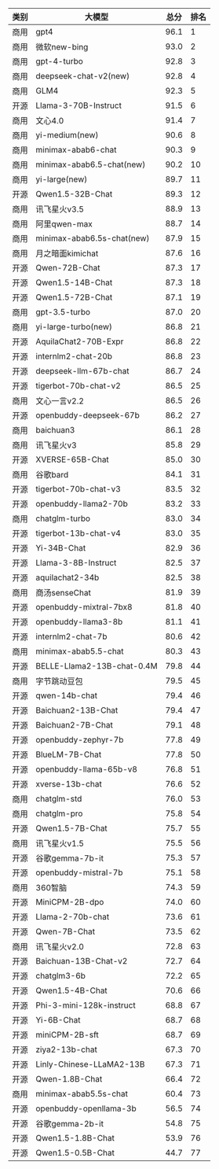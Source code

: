 
| 类别 | 大模型                         | 总分  | 排名 |
|-----|------------------------------|------|----|
|商用|gpt4|96.1|1|
|商用|微软new-bing|93.0|2|
|商用|gpt-4-turbo|92.8|3|
|商用|deepseek-chat-v2(new)|92.8|4|
|商用|GLM4|92.3|5|
|开源|Llama-3-70B-Instruct|91.5|6|
|商用|文心4.0|91.4|7|
|商用|yi-medium(new)|90.6|8|
|商用|minimax-abab6-chat|90.3|9|
|商用|minimax-abab6.5-chat(new)|90.2|10|
|商用|yi-large(new)|89.7|11|
|开源|Qwen1.5-32B-Chat|89.3|12|
|商用|讯飞星火v3.5|88.9|13|
|商用|阿里qwen-max|88.7|14|
|商用|minimax-abab6.5s-chat(new)|87.9|15|
|商用|月之暗面kimichat|87.6|16|
|开源|Qwen-72B-Chat|87.3|17|
|开源|Qwen1.5-14B-Chat|87.3|18|
|开源|Qwen1.5-72B-Chat|87.1|19|
|商用|gpt-3.5-turbo|87.0|20|
|商用|yi-large-turbo(new)|86.8|21|
|开源|AquilaChat2-70B-Expr|86.8|22|
|开源|internlm2-chat-20b|86.8|23|
|开源|deepseek-llm-67b-chat|86.7|24|
|开源|tigerbot-70b-chat-v2|86.5|25|
|商用|文心一言v2.2|86.5|26|
|开源|openbuddy-deepseek-67b|86.2|27|
|商用|baichuan3|86.1|28|
|商用|讯飞星火v3|85.8|29|
|开源|XVERSE-65B-Chat|85.0|30|
|商用|谷歌bard|84.1|31|
|开源|tigerbot-70b-chat-v3|83.5|32|
|开源|openbuddy-llama2-70b|83.2|33|
|商用|chatglm-turbo|83.0|34|
|开源|tigerbot-13b-chat-v4|83.0|35|
|开源|Yi-34B-Chat|82.9|36|
|开源|Llama-3-8B-Instruct|82.5|37|
|开源|aquilachat2-34b|82.5|38|
|商用|商汤senseChat|81.9|39|
|开源|openbuddy-mixtral-7bx8|81.8|40|
|开源|openbuddy-llama3-8b|81.1|41|
|开源|internlm2-chat-7b|80.6|42|
|商用|minimax-abab5.5-chat|80.3|43|
|开源|BELLE-Llama2-13B-chat-0.4M|79.8|44|
|商用|字节跳动豆包|79.5|45|
|开源|qwen-14b-chat|79.4|46|
|开源|Baichuan2-13B-Chat|79.4|47|
|开源|Baichuan2-7B-Chat|79.1|48|
|开源|openbuddy-zephyr-7b|77.8|49|
|开源|BlueLM-7B-Chat|77.8|50|
|开源|openbuddy-llama-65b-v8|76.8|51|
|开源|xverse-13b-chat|76.6|52|
|商用|chatglm-std|76.0|53|
|商用|chatglm-pro|75.8|54|
|开源|Qwen1.5-7B-Chat|75.7|55|
|商用|讯飞星火v1.5|75.5|56|
|开源|谷歌gemma-7b-it|75.3|57|
|开源|openbuddy-mistral-7b|75.1|58|
|商用|360智脑|74.3|59|
|开源|MiniCPM-2B-dpo|74.0|60|
|开源|Llama-2-70b-chat|73.6|61|
|开源|Qwen-7B-Chat|73.5|62|
|商用|讯飞星火v2.0|72.8|63|
|开源|Baichuan-13B-Chat-v2|72.7|64|
|开源|chatglm3-6b|72.2|65|
|开源|Qwen1.5-4B-Chat|70.6|66|
|开源|Phi-3-mini-128k-instruct|68.8|67|
|开源|Yi-6B-Chat|68.7|68|
|开源|miniCPM-2B-sft|68.7|69|
|开源|ziya2-13b-chat|67.3|70|
|开源|Linly-Chinese-LLaMA2-13B|67.3|71|
|开源|Qwen-1.8B-Chat|66.4|72|
|商用|minimax-abab5.5s-chat|60.4|73|
|开源|openbuddy-openllama-3b|56.5|74|
|开源|谷歌gemma-2b-it|54.8|75|
|开源|Qwen1.5-1.8B-Chat|53.9|76|
|开源|Qwen1.5-0.5B-Chat|44.7|77|

